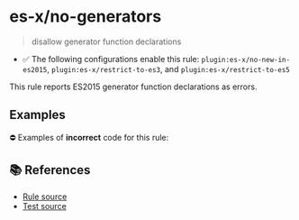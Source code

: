 # es-x/no-generators
> disallow generator function declarations

- ✅ The following configurations enable this rule: `plugin:es-x/no-new-in-es2015`, `plugin:es-x/restrict-to-es3`, and `plugin:es-x/restrict-to-es5`

This rule reports ES2015 generator function declarations as errors.

## Examples

⛔ Examples of **incorrect** code for this rule:

<eslint-playground type="bad" code="/*eslint es-x/no-generators: error */
function* f1() {}
const f2 = function*() {}
const obj = {
    *f3() {}
}
class A {
    *f4() {}
}
" />

## 📚 References

- [Rule source](https://github.com/ota-meshi/eslint-plugin-es-x/blob/master/lib/rules/no-generators.js)
- [Test source](https://github.com/ota-meshi/eslint-plugin-es-x/blob/master/tests/lib/rules/no-generators.js)
